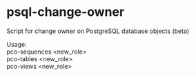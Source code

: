 # psql-change-owner
Script for change owner on PostgreSQL database objects (beta)

Usage:  
pco-sequences <database> <new_role>  
pco-tables <database> <new_role>  
pco-views <database> <new_role>  
